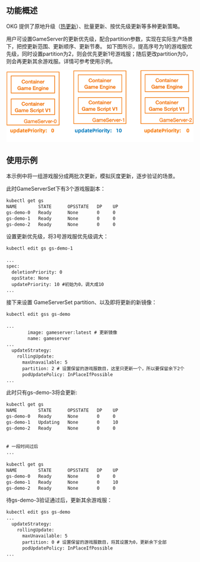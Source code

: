 ## 功能概述

OKG 提供了原地升级（[热更新](../快速开始/游戏服热更新.md)）、批量更新、按优先级更新等多种更新策略。

用户可设置GameServer的更新优先级，配合partition参数，实现在实际生产场景下，把控更新范围、更新顺序、更新节奏。
如下图所示，提高序号为1的游戏服优先级，同时设置partition为2，则会优先更新1号游戏服；随后更改partition为0，则会再更新其余游戏服。详情可参考使用示例。

![update-priority.png](../../images/update-priority.png)

## 使用示例

本示例中将一组游戏服分成两批次更新，模拟灰度更新，逐步验证的场景。

此时GameServerSet下有3个游戏服副本：
```shell
kubectl get gs
NAME        STATE      OPSSTATE   DP    UP
gs-demo-0   Ready      None       0     0
gs-demo-1   Ready      None       0     0
gs-demo-2   Ready      None       0     0
```

设置更新优先级，将3号游戏服优先级调大：
```shell
kubectl edit gs gs-demo-1

...
spec:
  deletionPriority: 0
  opsState: None
  updatePriority: 10 #初始为0，调大成10
...
```

接下来设置 GameServerSet partition、以及即将更新的新镜像：
```shell
kubectl edit gss gs-demo

...
        image: gameserver:latest # 更新镜像
        name: gameserver
...
  updateStrategy:
    rollingUpdate:
      maxUnavailable: 5
      partition: 2 # 设置保留的游戏服数目，这里只更新一个，所以要保留余下2个
      podUpdatePolicy: InPlaceIfPossible
...

```

此时只有gs-demo-3将会更新:
```shell
kubectl get gs
NAME        STATE      OPSSTATE   DP    UP
gs-demo-0   Ready      None       0     0
gs-demo-1   Updating   None       0     10
gs-demo-2   Ready      None       0     0


# 一段时间过后
...

kubectl get gs
NAME        STATE      OPSSTATE   DP    UP
gs-demo-0   Ready      None       0     0
gs-demo-1   Ready      None       0     10
gs-demo-2   Ready      None       0     0
```

待gs-demo-3验证通过后，更新其余游戏服：
```shell
kubectl edit gss gs-demo
...
  updateStrategy:
    rollingUpdate:
      maxUnavailable: 5
      partition: 0 # 设置保留的游戏服数目，将其设置为0，更新余下全部
      podUpdatePolicy: InPlaceIfPossible
...

```

